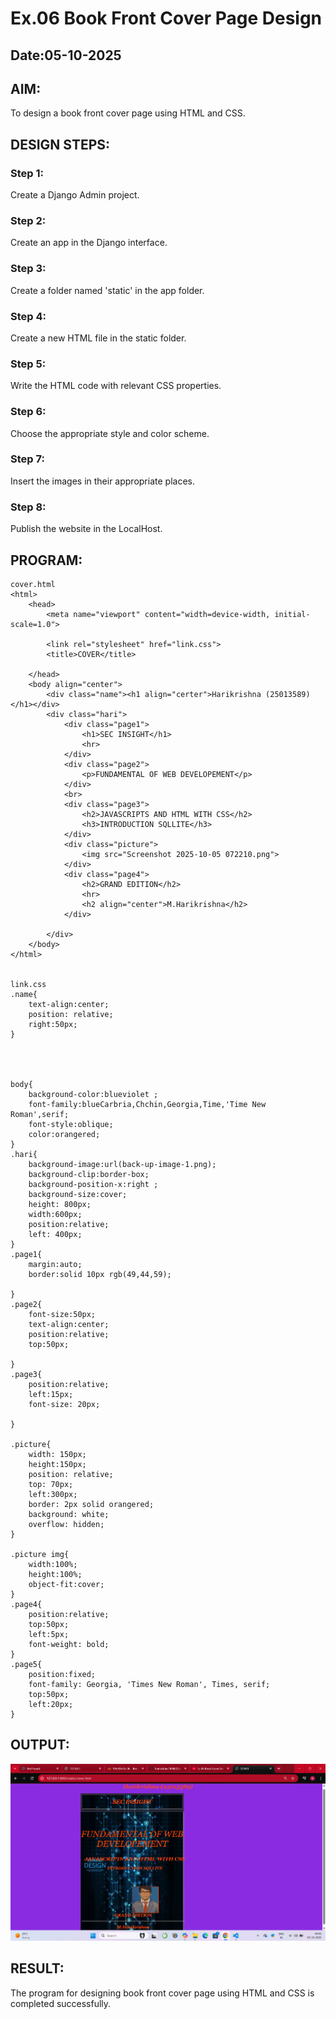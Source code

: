 # Ex.06 Book Front Cover Page Design
## Date:05-10-2025

## AIM:
To design a book front cover page using HTML and CSS.

## DESIGN STEPS:

### Step 1:
Create a Django Admin project.

### Step 2:
Create an app in the Django interface.

### Step 3:
Create a folder named 'static' in the app folder.

### Step 4:
Create a new HTML file in the static folder.

### Step 5:
Write the HTML code with relevant CSS properties.

### Step 6:
Choose the appropriate style and color scheme.

### Step 7:
Insert the images in their appropriate places.

### Step 8:
Publish the website in the LocalHost.

## PROGRAM:
```
cover.html
<html>
    <head>
        <meta name="viewport" content="width=device-width, initial-scale=1.0">

        <link rel="stylesheet" href="link.css">
        <title>COVER</title>
        
    </head>
    <body align="center">
        <div class="name"><h1 align="certer">Harikrishna (25013589)</h1></div>
        <div class="hari">
            <div class="page1">
                <h1>SEC INSIGHT</h1>
                <hr>
            </div>
            <div class="page2">
                <p>FUNDAMENTAL OF WEB DEVELOPEMENT</p>
            </div>
            <br>
            <div class="page3">
                <h2>JAVASCRIPTS AND HTML WITH CSS</h2> 
                <h3>INTRODUCTION SQLLITE</h3>
            </div>
            <div class="picture">
                <img src="Screenshot 2025-10-05 072210.png">
            </div>
            <div class="page4">
                <h2>GRAND EDITION</h2>
                <hr>
                <h2 align="center">M.Harikrishna</h2>
            </div>
            
        </div>
    </body>
</html>


link.css
.name{
    text-align:center;
    position: relative;
    right:50px;
}




body{
    background-color:blueviolet ;
    font-family:blueCarbria,Chchin,Georgia,Time,'Time New Roman',serif;
    font-style:oblique;
    color:orangered;
}
.hari{
    background-image:url(back-up-image-1.png);
    background-clip:border-box;
    background-position-x:right ;
    background-size:cover;
    height: 800px;
    width:600px;
    position:relative;
    left: 400px;
}
.page1{
    margin:auto;
    border:solid 10px rgb(49,44,59);

}
.page2{
    font-size:50px;
    text-align:center;
    position:relative;
    top:50px;

}
.page3{
    position:relative;
    left:15px;
    font-size: 20px;

}

.picture{
    width: 150px; 
    height:150px;      
    position: relative;
    top: 70px;
    left:300px;
    border: 2px solid orangered;
    background: white;
    overflow: hidden;
}

.picture img{
    width:100%;
    height:100%;
    object-fit:cover;
}
.page4{
    position:relative;
    top:50px;
    left:5px;
    font-weight: bold;
}
.page5{
    position:fixed;
    font-family: Georgia, 'Times New Roman', Times, serif;
    top:50px;
    left:20px;
}
```

## OUTPUT:
![alt text](image.png)

## RESULT:
The program for designing book front cover page using HTML and CSS is completed successfully.
